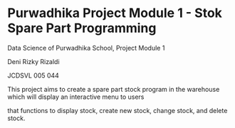 # Purwadhika Project Module 1 - Stok Spare Part Programming
Data Science of Purwadhika School, Project Module 1

Deni Rizky Rizaldi

JCDSVL 005 044


This project aims to create a spare part stock program in the warehouse which will display an interactive menu to users 

that functions to display stock, create new stock, change stock, and delete stock. 
